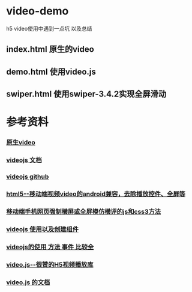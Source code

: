 # video-demo
h5 video使用中遇到一点坑 以及总结
## index.html 原生的video
## demo.html 使用video.js
## swiper.html 使用swiper-3.4.2实现全屏滑动
# 参考资料

### [原生video](http://gaoxuefeng.com/2016/05/19/html5%E7%9A%84video%E4%BA%8B%E4%BB%B6%E5%AD%A6%E4%B9%A0%E6%89%8B%E6%9C%AD/)

### [videojs 文档](http://docs.videojs.com/tutorial-options.html#poster)

### [videojs github](https://github.com/videojs/video.js)

### [html5--移动端视频video的android兼容，去除播放控件、全屏等](https://segmentfault.com/a/1190000006857675)

### [移动端手机网页强制横屏或全屏模仿横评的js和css3方法](http://blog.csdn.net/xiaoxiaohai0000/article/details/77336513)

### [videojs 使用以及创建组件](http://www.cnblogs.com/afrog/p/6689179.html)

### [videojs的使用  方法 事件 比较全](http://coderlt.coding.me/2016/02/26/videojs-readme/)

### [video.js--很赞的H5视频播放库](http://www.cnblogs.com/stoneniqiu/p/5807568.html)

### [video.js 的文档](http://videojs.com/getting-started/#download-cdn)
